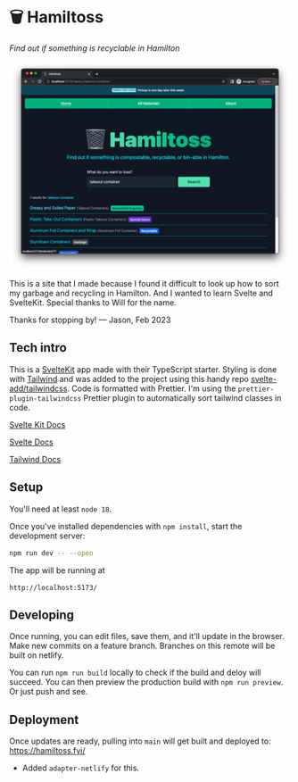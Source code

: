 # 🗑 Hamiltoss

_Find out if something is recyclable in Hamilton_

<img src="demo/screenshot.png" alt="A screen shot of Hamiltoss site" width="800" />

This is a site that I made because I found it difficult to look up how to sort my garbage and recycling in Hamilton. And I wanted to learn Svelte and SvelteKit. Special thanks to Will for the name.

Thanks for stopping by!
— Jason, Feb 2023

## Tech intro

This is a [SvelteKit](https://kit.svelte.dev/) app made with their TypeScript starter. Styling is done with [Tailwind](https://tailwindcss.com/) and was added to the project using this handy repo [svelte-add/tailwindcss](https://github.com/svelte-add/tailwindcss). Code is formatted with Prettier. I'm using the `prettier-plugin-tailwindcss` Prettier plugin to automatically sort tailwind classes in code.

[Svelte Kit Docs](https://kit.svelte.dev/docs/introduction)

[Svelte Docs](https://svelte.dev/docs)

[Tailwind Docs](https://tailwindcss.com/docs/installation)

## Setup

You'll need at least `node 18`.

Once you've installed dependencies with `npm install`, start the development server:

```bash
npm run dev -- --open
```

The app will be running at

```
http://localhost:5173/
```

## Developing

Once running, you can edit files, save them, and it'll update in the browser.
Make new commits on a feature branch. Branches on this remote will be built on netlify.

You can run `npm run build` locally to check if the build and deloy will succeed. You can then preview the production build with `npm run preview`. Or just push and see.

## Deployment

Once updates are ready, pulling into `main` will get built and deployed to: https://hamiltoss.fyi/

- Added `adapter-netlify` for this.
